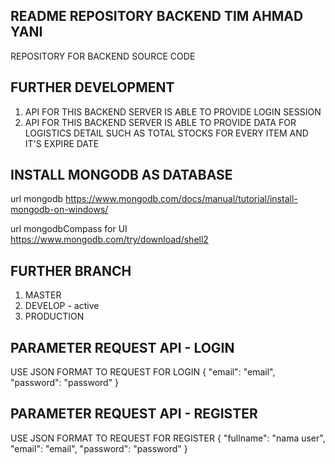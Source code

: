 ## README REPOSITORY BACKEND TIM AHMAD YANI

REPOSITORY FOR BACKEND SOURCE CODE

## FURTHER DEVELOPMENT

1. API FOR THIS BACKEND SERVER IS ABLE TO PROVIDE LOGIN SESSION
2. API FOR THIS BACKEND SERVER IS ABLE TO PROVIDE DATA FOR LOGISTICS DETAIL SUCH AS TOTAL STOCKS FOR EVERY ITEM AND IT'S EXPIRE DATE

## INSTALL MONGODB AS DATABASE

url mongodb https://www.mongodb.com/docs/manual/tutorial/install-mongodb-on-windows/

url mongodbCompass for UI https://www.mongodb.com/try/download/shell2

## FURTHER BRANCH

1. MASTER
2. DEVELOP - active
3. PRODUCTION

## PARAMETER REQUEST API - LOGIN

USE JSON FORMAT TO REQUEST FOR LOGIN
{
"email": "email",
"password": "password"
}

## PARAMETER REQUEST API - REGISTER

USE JSON FORMAT TO REQUEST FOR REGISTER
{
"fullname": "nama user",
"email": "email",
"password": "password"
}
